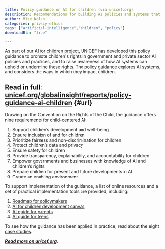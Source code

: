 ```yaml
---
title: Policy guidance on AI for children (via unicef.org)
description: Recommendations for building AI policies and systems that uphold child rights. Part of UNICEF AI for children project.
author: Mike Nolan
categories: privacy-ethics
tags: ["artificial-intelligence","children", "policy"]
downloadBtn: "true"

---
```


As part of our [AI for children project](https://www.unicef.org/globalinsight/featured-projects/ai-children), UNICEF has developed this policy guidance to promote children's rights in government and private sector AI policies and practices, and to raise awareness of how AI systems can uphold or undermine these rights.
The policy guidance explores AI systems, and considers the ways in which they impact children.


## Read in full: [**unicef.org/globalinsight/reports/policy-guidance-ai-children**](https://www.unicef.org/globalinsight/reports/policy-guidance-ai-children) {#url}

Drawing on the Convention on the Rights of the Child, the guidance offers nine requirements for child-centered AI:

1. Support children’s development and well-being
1. Ensure inclusion of and for children
1. Prioritize fairness and non-discrimination for children
1. Protect children’s data and privacy
1. Ensure safety for children
1. Provide transparency, explainability, and accountability for children
1. Empower governments and businesses with knowledge of AI and children’s rights
1. Prepare children for present and future developments in AI
1. Create an enabling environment

To support implementation of the guidance, a list of online resources and a set of practical implementation tools are provided, including:

1. [Roadmap for policymakers](https://www.unicef.org/globalinsight/media/1166/file/UNICEF-Global-Insight-tools-to-operationalize-AI-policy-guidance-2020.pdf)
1. [AI for children development canvas](https://www.unicef.org/globalinsight/media/1166/file/UNICEF-Global-Insight-tools-to-operationalize-AI-policy-guidance-2020.pdf)
1. [AI guide for parents](https://www.unicef.org/globalinsight/media/2336/file)
1. [AI guide for teens](https://www.unicef.org/globalinsight/media/2341/file)

To see how the guidance has been applied in practice, read about the eight [case studies](https://www.unicef.org/globalinsight/policy-guidance-ai-children-pilot-testing-and-case-studies).

[**_Read more on unicef.org_**](https://www.unicef.org/globalinsight/reports/policy-guidance-ai-children).
